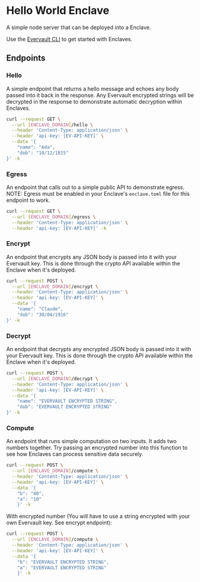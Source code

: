 # Hello World Enclave

A simple node server that can be deployed into a Enclave. 

Use the [Evervault CLI](https://docs.evervault.com/docs/cli) to get started with Enclaves.

## Endpoints

### Hello

A simple endpoint that returns a hello message and echoes any body passed into it back in the response. Any Evervault encrypted strings will be decrypted in the response to demonstrate automatic decryption within Enclaves.

```bash
curl --request GET \
  --url [ENCLAVE_DOMAIN]/hello \
  --header 'Content-Type: application/json' \
  --header 'api-key: [EV-API-KEY]' \
  --data '{
	"name": "Ada",
	"dob": "10/12/1815"
}' -k
```

### Egress

An endpoint that calls out to a simple public API to demonstrate egress. NOTE: Egress must be enabled in your Enclave's `enclave.toml` file for this endpoint to work.

```bash
curl --request GET \
  --url [ENCLAVE_DOMAIN]/egress \
  --header 'Content-Type: application/json' \
  --header 'api-key: [EV-API-KEY]' -k
```


### Encrypt

An endpoint that encrypts any JSON body is passed into it with your Evervault key. This is done through the crypto API available within the Enclave when it's deployed.

```bash
curl --request POST \
  --url [ENCLAVE_DOMAIN]/encrypt \
  --header 'Content-Type: application/json' \
  --header 'api-key: [EV-API-KEY]' \
  --data '{
	"name": "Claude",
	"dob": "30/04/1916"
}' -k
```

### Decrypt

An endpoint that decrypts any encrypted JSON body is passed into it with your Evervault key. This is done through the crypto API available within the Enclave when it's deployed.

```bash
curl --request POST \
  --url [ENCLAVE_DOMAIN]/decrypt \
  --header 'Content-Type: application/json' \
  --header 'api-key: [EV-API-KEY]' \
  --data '{
	"name": "EVERVAULT ENCRYPTED STRING",
	"dob": "EVERVAULT ENCRYPTED STRING"
}' -k
```

### Compute

An endpoint that runs simple computation on two inputs. It adds two numbers together. Try passing an encrypted number into this function to see how Enclaves can process sensitive data securely.

```bash
curl --request POST \
  --url [ENCLAVE_DOMAIN]/compute \
  --header 'Content-Type: application/json' \
  --header 'api-key: [EV-API-KEY]' \
  --data '{	
	"b": "40",
	"a": "10"
    }' -k
```

With encrypted number (You will have to use a string encrypted with your own Evervault key. See encrypt endpoint):

```bash
curl --request POST \
  --url [ENCLAVE_DOMAIN]/compute \
  --header 'Content-Type: application/json' \
  --header 'api-key: [EV-API-KEY]' \
  --data '{	
	"b": "EVERVAULT ENCRYPTED STRING",
	"a": "EVERVAULT ENCRYPTED STRING"
    }' -k
```
